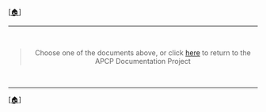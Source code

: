 <!-- u250818 -->

[[🏠︎](../README.md)]

***

<div align="center">

<br>

> Choose one of the documents above, or click [here](../README.md) to return to the APCP Documentation Project

</div>

<br>

***

[[🏠︎](../README.md)]